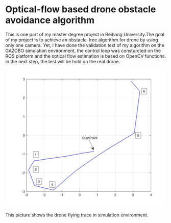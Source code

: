 # Optical-flow based drone obstacle avoidance algorithm

This is one part of my master degree project in Beihang University.The goal of my project is to achieve an obstacle-free algorithm for drone by using only one camera. Yet, I have done the validation test of my algorithm on the GAZOBO simulation environment, the control loop was consturcted on the ROS platform and the optical flow estimation is based on OpenCV functions. In the next step, the test will be hold on the real drone.


![alt text](https://github.com/Oofs/drone__optflow/blob/master/DroneTrace.jpg)

This picture shows the drone flying trace in simulation environment.


